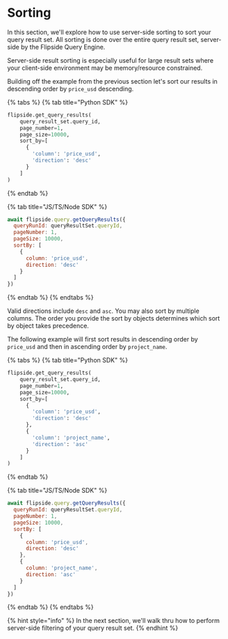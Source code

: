 # Sorting

In this section, we'll explore how to use server-side sorting to sort your query result set. All sorting is done over the entire query result set, server-side by the Flipside Query Engine.

Server-side result sorting is especially useful for large result sets where your client-side environment may be memory/resource constrained.

Building off the example from the previous section let's sort our results in descending order by `price_usd` descending. &#x20;

{% tabs %}
{% tab title="Python SDK" %}
```python
flipside.get_query_results(
    query_result_set.query_id,
    page_number=1,
    page_size=10000,
    sort_by=[
      {
        'column': 'price_usd',
        'direction': 'desc'
      }
    ]
)
```
{% endtab %}

{% tab title="JS/TS/Node SDK" %}
```javascript
await flipside.query.getQueryResults({
  queryRunId: queryResultSet.queryId,
  pageNumber: 1,
  pageSize: 10000,
  sortBy: [
    {
      column: 'price_usd',
      direction: 'desc'
    }
  ]
})
```
{% endtab %}
{% endtabs %}

Valid directions include `desc` and `asc`. You may also sort by multiple columns. The order you provide the sort by objects determines which sort by object takes precedence.

The following example will first sort results in descending order by `price_usd` and then in ascending order by `project_name`.

{% tabs %}
{% tab title="Python SDK" %}
```python
flipside.get_query_results(
    query_result_set.query_id,
    page_number=1,
    page_size=10000,
    sort_by=[
      {
        'column': 'price_usd',
        'direction': 'desc'
      },
      {
        'column': 'project_name',
        'direction': 'asc'
      }
    ]
)
```
{% endtab %}

{% tab title="JS/TS/Node SDK" %}
```javascript
await flipside.query.getQueryResults({
  queryRunId: queryResultSet.queryId,
  pageNumber: 1,
  pageSize: 10000,
  sortBy: [
    {
      column: 'price_usd',
      direction: 'desc'
    },
    {
      column: 'project_name',
      direction: 'asc'
    }
  ]
})
```
{% endtab %}
{% endtabs %}

{% hint style="info" %}
In the next section, we'll walk thru how to perform server-side filtering of your query result set.
{% endhint %}
